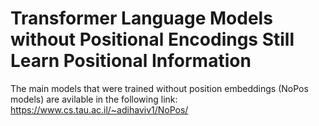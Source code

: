 # Transformer Language Models without Positional Encodings Still Learn Positional Information

The main models that were trained without position embeddings (NoPos models) are avilable in the following link: https://www.cs.tau.ac.il/~adihaviv1/NoPos/

